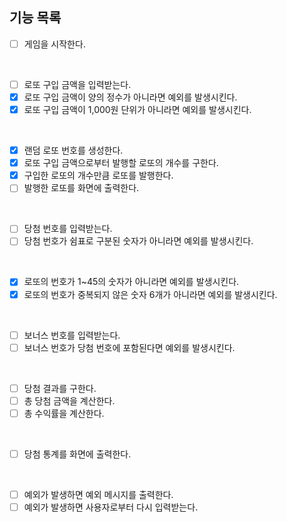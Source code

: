 ## 기능 목록
- [ ] 게임을 시작한다.
<br>

- [ ] 로또 구입 금액을 입력받는다.
- [x] 로또 구입 금액이 양의 정수가 아니라면 예외를 발생시킨다.
- [x] 로또 구입 금액이 1,000원 단위가 아니라면 예외를 발생시킨다.
<br>

- [x] 랜덤 로또 번호를 생성한다.
- [x] 로또 구입 금액으로부터 발행할 로또의 개수를 구한다.
- [x] 구입한 로또의 개수만큼 로또를 발행한다.
- [ ] 발행한 로또를 화면에 출력한다.
<br>

- [ ] 당첨 번호를 입력받는다.
- [ ] 당첨 번호가 쉼표로 구분된 숫자가 아니라면 예외를 발생시킨다.
<br>

- [x] 로또의 번호가 1~45의 숫자가 아니라면 예외를 발생시킨다.
- [x] 로또의 번호가 중복되지 않은 숫자 6개가 아니라면 예외를 발생시킨다.
<br>

- [ ] 보너스 번호를 입력받는다.
- [ ] 보너스 번호가 당첨 번호에 포함된다면 예외를 발생시킨다.
<br>

- [ ] 당첨 결과를 구한다.
- [ ] 총 당첨 금액을 계산한다.
- [ ] 총 수익률을 계산한다.
<br>

- [ ] 당첨 통계를 화면에 출력한다.
<br>

- [ ] 예외가 발생하면 예외 메시지를 출력한다.
- [ ] 예외가 발생하면 사용자로부터 다시 입력받는다.
